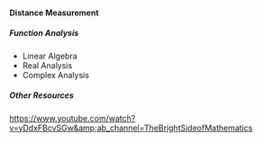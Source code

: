 #### Distance Measurement

##### Function Analysis

- Linear Algebra
- Real Analysis
- Complex Analysis

##### Other Resources

https://www.youtube.com/watch?v=yDdxFBcvSGw&amp;ab_channel=TheBrightSideofMathematics

